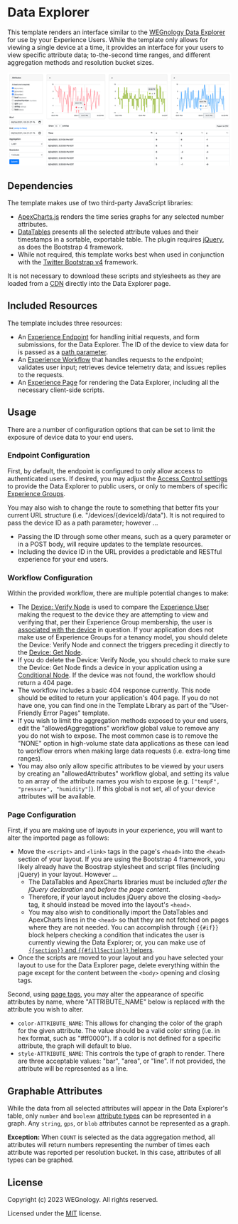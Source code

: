 # Data Explorer

This template renders an interface similar to the [WEGnology Data Explorer](https://docs.app.wnology.io/applications/data-explorer/) for use by your Experience Users. While the template only allows for viewing a single device at a time, it provides an interface for your users to view specific attribute data; to-the-second time ranges, and different aggregation methods and resolution bucket sizes.

![Data Explorer](./data-explorer-preview.png)

## Dependencies

The template makes use of two third-party JavaScript libraries:

- [ApexCharts.js](https://apexcharts.com/) renders the time series graphs for any selected number attributes.
- [DataTables](https://datatables.net/) presents all the selected attribute values and their timestamps in a sortable, exportable table. The plugin requires [jQuery](https://jquery.com/), as does the Bootstrap 4 framework.
- While not required, this template works best when used in conjunction with the [Twitter Bootstrap v4](https://getbootstrap.com/docs/4.6/getting-started/introduction/) framework.

It is not necessary to download these scripts and stylesheets as they are loaded from a [CDN](https://www.cloudflare.com/learning/cdn/what-is-a-cdn/) directly into the Data Explorer page.

## Included Resources

The template includes three resources:

- An [Experience Endpoint](https://docs.app.wnology.io/experiences/endpoints/) for handling initial requests, and form submissions, for the Data Explorer. The ID of the device to view data for is passed as a [path parameter](https://docs.app.wnology.io/experiences/endpoints/#route).
- An [Experience Workflow](https://docs.app.wnology.io/workflows/experience-workflows/) that handles requests to the endpoint; validates user input; retrieves device telemetry data; and issues replies to the requests.
- An [Experience Page](https://docs.app.wnology.io/experiences/views/#custom-pages) for rendering the Data Explorer, including all the necessary client-side scripts.

## Usage

There are a number of configuration options that can be set to limit the exposure of device data to your end users.

### Endpoint Configuration

First, by default, the endpoint is configured to only allow access to authenticated users. If desired, you may adjust the [Access Control settings](https://docs.app.wnology.io/experiences/endpoints/#access-control) to provide the Data Explorer to public users, or only to members of specific [Experience Groups](https://docs.app.wnology.io/experiences/groups/).

You may also wish to change the route to something that better fits your current URL structure (i.e. "/devices/{deviceId}/data"). It is not required to pass the device ID as a path parameter; however ...

- Passing the ID through some other means, such as a query parameter or in a POST body, will require updates to the template resources.
- Including the device ID in the URL provides a predictable and RESTful experience for your end users.

### Workflow Configuration

Within the provided workflow, there are multiple potential changes to make:

- The [Device: Verify Node](https://docs.app.wnology.io/workflows/experience/verify-device/) is used to compare the [Experience User](https://docs.app.wnology.io/experiences/users/) making the request to the device they are attempting to view and verifying that, per their Experience Group membership, the user is [associated with the device](https://docs.app.wnology.io/experiences/groups/#devices) in question. If your application does not make use of Experience Groups for a tenancy model, you should delete the Device: Verify Node and connect the triggers preceding it directly to the [Device: Get Node](https://docs.app.wnology.io/workflows/data/get-device/).
- If you do delete the Device: Verify Node, you should check to make sure the Device: Get Node finds a device in your application using a [Conditional Node](https://docs.app.wnology.io/workflows/logic/conditional/). If the device was not found, the workflow should return a 404 page.
- The workflow includes a basic 404 response currently. This node should be edited to return your application's 404 page. If you do not have one, you can find one in the Template Library as part of the "User-Friendly Error Pages" template.
- If you wish to limit the aggregation methods exposed to your end users, edit the "allowedAggregations" workflow global value to remove any you do not wish to expose. The most common case is to remove the "NONE" option in high-volume state data applications as these can lead to workflow errors when making large data requests (i.e. extra-long time ranges).
- You may also only allow specific attributes to be viewed by your users by creating an "allowedAttributes" workflow global, and setting its value to an array of the attribute names you wish to expose (e.g. `["tempF", "pressure", "humidity"]`). If this global is not set, all of your device attributes will be available.

### Page Configuration

First, if you are making use of layouts in your experience, you will want to alter the imported page as follows:

- Move the `<script>` and `<link>` tags in the page's `<head>` into the `<head>` section of your layout. If you are using the Bootstrap 4 framework, you likely already have the Boostrap stylesheet and script files (including jQuery) in your layout. However ...
   - The DataTables and ApexCharts libraries must be included *after the jQuery declaration* and *before the page content*.
   - Therefore, if your layout includes jQuery above the closing `<body>` tag, it should instead be moved into the layout's `<head>`.
   - You may also wish to conditionally import the DataTables and ApexCharts lines in the `<head>` so that they are not fetched on pages where they are not needed. You can accomplish through `{{#if}}` block helpers checking a condition that indicates the user is currently viewing the Data Explorer; or, you can make use of [`{{section}}` and `{{#fillSection}}` helpers](https://docs.app.wnology.io/experiences/views/#helpers).
- Once the scripts are moved to your layout and you have selected your layout to use for the Data Explorer page, delete everything within the page except for the content between the `<body>` opening and closing tags.

Second, using [page tags](https://docs.app.wnology.io/experiences/views/#page-configuration), you may alter the appearance of specific attributes by name, where "ATTRIBUTE_NAME" below is replaced with the attribute you wish to alter.

- `color-ATTRIBUTE_NAME`: This allows for changing the color of the graph for the given attribute. The value should be a valid color string (i.e. in hex format, such as "#ff0000"). If a color is not defined for a specific attribute, the graph will default to blue. 
- `style-ATTRIBUTE_NAME`: This controls the type of graph to render. There are three acceptable values: "bar", "area", or "line". If not provided, the attribute will be represented as a line.

## Graphable Attributes

While the data from all selected attributes will appear in the Data Explorer's table, only `number` and `boolean` [attribute types](https://docs.app.wnology.io/devices/attributes/#attribute-data-types) can be represented in a graph. Any `string`, `gps`, or `blob` attributes cannot be represented as a graph.

**Exception:** When `COUNT` is selected as the data aggregation method, all attributes will return numbers representing the number of times each attribute was reported per resolution bucket. In this case, attributes of all types can be graphed.

## License

Copyright (c) 2023 WEGnology. All rights reserved.

Licensed under the [MIT](https://github.com/WEGnology/wegnology-templates/blob/master/LICENSE.txt) license.